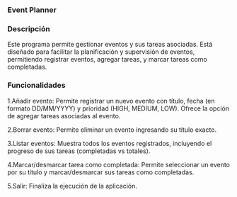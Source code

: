 ### Event Planner

### Descripción
Este programa permite gestionar eventos y sus tareas asociadas. 
Está diseñado para facilitar la planificación y supervisión de eventos,
permitiendo registrar eventos, agregar tareas, y marcar tareas como completadas.

### Funcionalidades

1.Añadir evento:
Permite registrar un nuevo evento con título, fecha (en formato DD/MM/YYYY) y prioridad (HIGH, MEDIUM, LOW).
Ofrece la opción de agregar tareas asociadas al evento.

2.Borrar evento:
Permite eliminar un evento ingresando su título exacto.

3.Listar eventos:
Muestra todos los eventos registrados, incluyendo el progreso de sus tareas (completadas vs totales).

4.Marcar/desmarcar tarea como completada:
Permite seleccionar un evento por su título y marcar/desmarcar sus tareas como completadas.

5.Salir:
Finaliza la ejecución de la aplicación.
